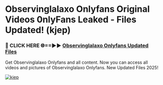 # Observinglalaxo Onlyfans Original Videos 0nlyFans Leaked - Files Updated! (kjep)

<h3>🔴 CLICK HERE 🌐==►► <a href="https://tinyurl.com/ehrbuxhb" rel="nofollow">Observinglalaxo Onlyfans Updated Files</a></h3>

Get Observinglalaxo Onlyfans and all content. Now you can access all videos and pictures of Observinglalaxo Onlyfans. New Updated Files 2025!

[![kjep](https://i.imgur.com/lVYEuWS.gif)](https://tinyurl.com/ehrbuxhb)
